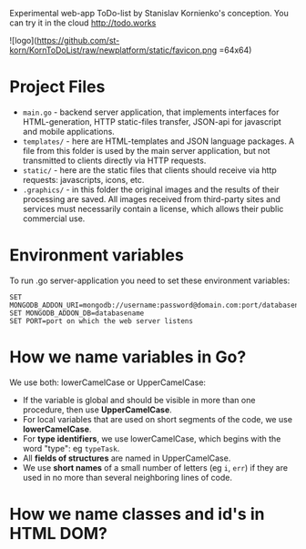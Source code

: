 Experimental web-app ToDo-list by Stanislav Kornienko's conception.
You can try it in the cloud http://todo.works

![logo](https://github.com/st-korn/KornToDoList/raw/newplatform/static/favicon.png =64x64)

# Project Files
* `main.go` - backend server application, that implements interfaces for HTML-generation, HTTP static-files transfer, JSON-api for javascript and mobile applications.
* `templates/` - here are HTML-templates and JSON language packages. A file from this folder is used by the main server application, but not transmitted to clients directly via HTTP requests.
* `static/` - here are the static files that clients should receive via http requests: javascripts, icons, etc.
* `.graphics/` - in this folder the original images and the results of their processing are saved. All images received from third-party sites and services must necessarily contain a license, which allows their public commercial use.

# Environment variables
To run .go server-application you need to set these environment variables:

    SET MONGODB_ADDON_URI=mongodb://username:password@domain.com:port/databasename
    SET MONGODB_ADDON_DB=databasename
    SET PORT=port on which the web server listens

# How we name variables in Go?

We use both: lowerCamelCase or UpperCamelCase:
* If the variable is global and should be visible in more than one procedure, then use **UpperCamelCase**.
* For local variables that are used on short segments of the code, we use **lowerCamelCase**.
* For **type identifiers**, we use lowerCamelCase, which begins with the word "type": eg `typeTask`.
* All **fields of structures** are named in UpperCamelCase.
* We use **short names** of a small number of letters (eg `i`, `err`) if they are used in no more than several neighboring lines of code.

# How we name classes and id's in HTML DOM?

